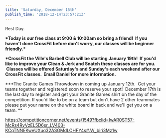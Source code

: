 ```yaml
---
title: 'Saturday, December 15th'
publish_time: '2018-12-14T23:57:21Z'
---
```


Rest Day.

**\*Today is our free class at 9:00 & 10:00am so bring a friend!  If you
haven't done CrossFit before don't worry, our classes will be beginner
friendly.\***

**\*CrossFit the Ville's Barbell Club will be starting January 19th!  If
you'd like to improve your Clean & Jerk and Snatch these classes are for
you.  Classes will be offered Saturday's and Sunday's each weekend after
our CrossFit classes.  Email Daniel for more information.**

**\*The Granite Games Throwdown in coming up January 12th.  Get your
teams together and registered soon to reserve your spot!  December 17th
is the last day to register and get your Granite Games shirt on the day
of the competition. If you'd like to be on a team but don't have 2 other
teammates please put your name on the white board in back and we'll get
you on a team. **

<https://competitioncorner.net/events/1549?fbclid=IwAR0ST57-McRs4RyVzEL5D6sr_LV403-KCqTNNEKweUXuq32ASGMdLOHFY4s#.W_biri3Mz1w>
